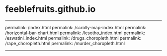 # feeblefruits.github.io
---
permalink: /index.html
permalink: /scrolly-map-index.html
permalink: /horizontal-bar-chart.html
permalink: /lesotho_index.html
permalink: /eswatini_index.html
permalink: /drugs_choropleth.html
permalink: /rape_choropleth.html
permalink: /murder_choropleth.html

---
